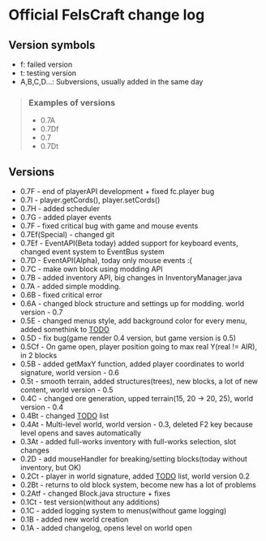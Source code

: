# Official FelsCraft change log

## Version symbols

- f: failed version
- t: testing version
- A,B,C,D...: Subversions, usually added in the same day

> ### Examples of versions
> - 0.7A
> - 0.7Df
> - 0.7
> - 0.7Dt

## Versions
- 0.7F - end of playerAPI development + fixed fc.player bug
- 0.7I - player.getCords(), player.setCords()
- 0.7H - added scheduler
- 0.7G - added player events
- 0.7F - fixed critical bug with game and mouse events
- 0.7Ef(Special) - changed git
- 0.7Ef - EventAPI(Beta today) added support for keyboard events, changed event system to EventBus system
- 0.7D - EventAPI(Alpha), today only mouse events :(
- 0.7C - make own block using modding API
- 0.7B - added inventory API, big changes in InventoryManager.java
- 0.7A - added simple modding.
- 0.6B - fixed critical error
- 0.6A - changed block structure and settings up for modding. world version - 0.7
- 0.5E - changed menus style, add background color for every menu, added somethink to [TODO](TODO.md)
- 0.5D - fix bug(game render 0.4 version, but game version is 0.5)
- 0.5Cf - On game open, player position going to max real Y(real != AIR), in 2 blocks
- 0.5B - added getMaxY function, added player coordinates to world signature, world version - 0.6
- 0.5t - smooth terrain, added structures(trees), new blocks, a lot of new content, world version - 0.5
- 0.4C - changed ore generation, upped terrain(15, 20 ->  20, 25), world version - 0.4
- 0.4Bt - changed [TODO](TODO.md) list
- 0.4At - Multi-level world, world version - 0.3, deleted F2 key because level opens and saves automatically
- 0.3At - added full-works inventory with full-works selection, slot changes
- 0.2D - add mouseHandler for breaking/setting blocks(today without inventory, but OK)
- 0.2Ct - player in world signature, added [TODO](TODO.md) list, world version 0.2
- 0.2Bt - returns to old block system, become new has a lot of problems
- 0.2Atf - changed Block.java structure + fixes
- 0.1Ct - test version(without any additions)
- 0.1C - added logging system to menus(without game logging)
- 0.1B - added new world creation
- 0.1A - added changelog, opens level on world open
